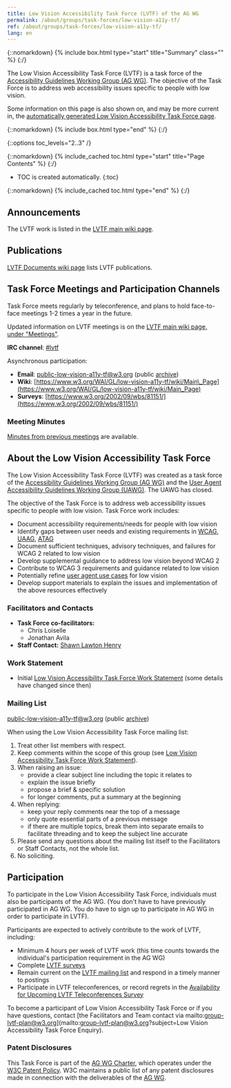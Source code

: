 ```yaml
---
title: Low Vision Accessibility Task Force (LVTF) of the AG WG
permalink: /about/groups/task-forces/low-vision-a11y-tf/
ref: /about/groups/task-forces/low-vision-a11y-tf/
lang: en
---
```


{::nomarkdown}
{% include box.html type="start" title="Summary" class="" %}
{:/}

The Low Vision Accessibility Task Force (LVTF) is a task force of the [Accessibility Guidelines Working Group (AG WG)](/about/groups/agwg/). The objective of the Task Force is to address web accessibility issues specific to people with low vision.

Some information on this page is also shown on, and may be more current in, the [automatically generated Low Vision Accessibility Task Force page](https://www.w3.org/groups/tf/low-vision-a11y-tf).

{::nomarkdown}
{% include box.html type="end" %}
{:/}

{::options toc_levels="2..3" /}

{::nomarkdown}
{% include_cached toc.html type="start" title="Page Contents" %}
{:/}

-   TOC is created automatically.
{:toc}

{::nomarkdown}
{% include_cached toc.html type="end" %}
{:/}

## Announcements

The LVTF work is listed in the [LVTF main wiki page](https://www.w3.org/WAI/GL/low-vision-a11y-tf/wiki/Main_Page).

## Publications

[LVTF Documents wiki page](https://www.w3.org/WAI/GL/low-vision-a11y-tf/wiki/LVTF_Documents) lists LVTF publications.

## Task Force Meetings and Participation Channels

Task Force meets regularly by teleconference, and plans to hold face-to-face meetings 1-2 times a year in the future.

Updated information on LVTF meetings is on the [LVTF main wiki page, under "Meetings"](https://www.w3.org/WAI/GL/low-vision-a11y-tf/wiki/Main_Page#Meetings).

**IRC channel**: [#lvtf](irc://irc.w3.org/lvtf)

Asynchronous participation:

- **Email**: [public-low-vision-a11y-tf@w3.org](mailto:public-low-vision-a11y-tf@w3.org) (public [archive](https://lists.w3.org/Archives/Public/public-low-vision-a11y-tf/))
- **Wiki**: [https://www.w3.org/WAI/GL/low-vision-a11y-tf/wiki/Main\_Page](https://www.w3.org/WAI/GL/low-vision-a11y-tf/wiki/Main_Page)
- **Surveys**: [https://www.w3.org/2002/09/wbs/81151/](https://www.w3.org/2002/09/wbs/81151/)

### Meeting Minutes

[Minutes from previous meetings](https://www.w3.org/WAI/GL/task-forces/low-vision-a11y-tf/minutes) are available.

## About the Low Vision Accessibility Task Force

The Low Vision Accessibility Task Force (LVTF) was created as a task force of the [Accessibility Guidelines Working Group (AG WG)](/about/groups/agwg/) and the [User Agent Accessibility Guidelines Working Group (UAWG)](https://www.w3.org/WAI/UA/). The UAWG has closed.

The objective of the Task Force is to address web accessibility issues specific to people with low vision. Task Force work includes:

- Document accessibility requirements/needs for people with low vision
- Identify gaps between user needs and existing requirements in [WCAG](https://www.w3.org/WAI/intro/wcag), [UAAG](https://www.w3.org/WAI/intro/uaag), [ATAG](https://www.w3.org/WAI/intro/atag)
- Document sufficient techniques, advisory techniques, and failures for WCAG 2 related to low vision
- Develop supplemental guidance to address low vision beyond WCAG 2
- Contribute to WCAG 3 requirements and guidance related to low vision
- Potentially refine [user agent use cases](https://www.w3.org/TR/UAAG20-Reference/) for low vision
- Develop support materials to explain the issues and implementation of the above resources effectively

### Facilitators and Contacts

- **Task Force co-facilitators:**
    - Chris Loiselle
    - Jonathan Avila
- **Staff Contact:** [Shawn Lawton Henry](https://www.w3.org/People/#shawn)

### Work Statement

- Initial [Low Vision Accessibility Task Force Work Statement](/about/groups/task-forces/low-vision-a11y-tf/work-statement/) (some details have changed since then)

### Mailing List

[public-low-vision-a11y-tf@w3.org](mailto:public-low-vision-a11y-tf@w3.org) (public [archive](https://lists.w3.org/Archives/Public/public-low-vision-a11y-tf/))

When using the Low Vision Accessibility Task Force mailing list:

1. Treat other list members with respect.
2. Keep comments within the scope of this group (see [Low Vision Accessibility Task Force Work Statement](/about/groups/task-forces/low-vision-a11y-tf/work-statement/)).
3. When raising an issue:
    - provide a clear subject line including the topic it relates to
    - explain the issue briefly
    - propose a brief & specific solution
    - for longer comments, put a summary at the beginning
4. When replying:
    - keep your reply comments near the top of a message
    - only quote essential parts of a previous message
    - if there are multiple topics, break them into separate emails to facilitate threading and to keep the subject line accurate
5. Please send any questions about the mailing list itself to the Facilitators or Staff Contacts, not the whole list.
6. No soliciting.

## Participation

To participate in the Low Vision Accessibility Task Force, individuals must also be participants of the AG WG. (You don't have to have previously participated in AG WG. You do have to sign up to participate in AG WG in order to participate in LVTF).

Participants are expected to actively contribute to the work of LVTF, including:

- Minimum 4 hours per week of LVTF work (this time counts towards the individual's participation requirement in the AG WG)
- Complete [LVTF surveys](https://www.w3.org/2002/09/wbs/81151/all)
- Remain current on the [LVTF mailing list](https://lists.w3.org/Archives/Public/public-low-vision-a11y-tf/) and respond in a timely manner to postings
- Participate in LVTF teleconferences, or record regrets in the [Availability for Upcoming LVTF Teleconferences Survey](https://www.w3.org/2002/09/wbs/81151/LVTF-telecons/)

To become a participant of Low Vision Accessibility Task Force or if you have questions, contact [the Facilitators and Team contact via mailto:group-lvtf-plan@w3.org](mailto:group-lvtf-plan@w3.org?subject=Low Vision Accessibility Task Force Enquiry).

### Patent Disclosures

This Task Force is part of the [AG WG Charter](https://www.w3.org/WAI/GL/charter), which operates under the [W3C Patent Policy](https://www.w3.org/WAI/GL/charter#patentpolicy). W3C maintains a public list of any patent disclosures made in connection with the deliverables of the [AG WG](https://www.w3.org/2004/01/pp-impl/35422/status).